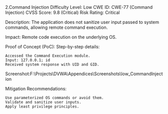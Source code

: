 2.Command Injection
Difficulty Level: Low
CWE ID: CWE-77 (Command Injection)
CVSS Score: 9.8 (Critical)
Risk Rating: Critical

Description:
    The application does not sanitize user input passed to system commands, allowing remote command execution.

Impact:
    Remote code execution on the underlying OS.

Proof of Concept (PoC):
Step-by-step details:

    Accessed the Command Execution module.
    Input: 127.0.0.1; id
    Received system response with UID and GID.

Screenshot:F:\Projects\DVWA\Appendices\Screenshots\low_CommandInjection

Mitigation Recommendations:

    Use parameterized OS commands or avoid them.
    Validate and sanitize user inputs.
    Apply least privilege principles.